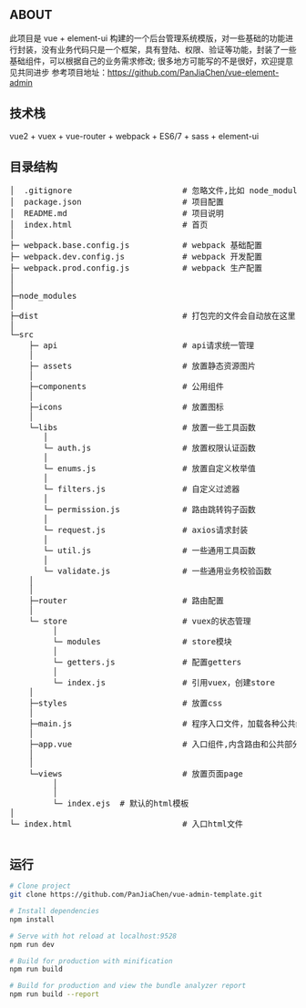 ## ABOUT
此项目是 vue + element-ui 构建的一个后台管理系统模版，对一些基础的功能进行封装，没有业务代码只是一个框架，具有登陆、权限、验证等功能，封装了一些基础组件，可以根据自己的业务需求修改;
很多地方可能写的不是很好，欢迎提意见共同进步
参考项目地址：https://github.com/PanJiaChen/vue-element-admin

## 技术栈
vue2 + vuex + vue-router + webpack + ES6/7 + sass + element-ui
## 目录结构

<pre>
│  .gitignore                       # 忽略文件,比如 node_modules
│  package.json                     # 项目配置
│  README.md                        # 项目说明
│  index.html                       # 首页
│
├─ webpack.base.config.js           # webpack 基础配置
├─ webpack.dev.config.js            # webpack 开发配置
├─ webpack.prod.config.js           # webpack 生产配置
│
│
├─node_modules
│
├─dist                              # 打包完的文件会自动放在这里
│
└─src
    ├─ api                          # api请求统一管理
    │
    ├─ assets                       # 放置静态资源图片
    │
    ├─components                    # 公用组件
    │
    ├─icons                         # 放置图标
    │
    └─libs                          # 放置一些工具函数
       │
       └─ auth.js                   # 放置权限认证函数
       │
       └─ enums.js                  # 放置自定义枚举值
       │
       └─ filters.js                # 自定义过滤器
       │
       └─ permission.js             # 路由跳转钩子函数
       │
       └─ request.js                # axios请求封装
       │
       └─ util.js                   # 一些通用工具函数
       │
       └─ validate.js               # 一些通用业务校验函数
    │
    │
    ├─router                        # 路由配置
    │
    └─ store                        # vuex的状态管理
         │
         └─ modules                 # store模块 
         │
         └─ getters.js              # 配置getters
         │
         └─ index.js                # 引用vuex，创建store                        
    │
    ├─styles                        # 放置css
    │
    ├─main.js                       # 程序入口文件，加载各种公共组件
	│
	├─app.vue		                # 入口组件,内含路由和公共部分
	│
    │
    └─views                         # 放置页面page
         │
         │
         └─ index.ejs  # 默认的html模板
│
└─ index.html                       # 入口html文件

</pre>

## 运行

```bash
# Clone project
git clone https://github.com/PanJiaChen/vue-admin-template.git

# Install dependencies
npm install

# Serve with hot reload at localhost:9528
npm run dev

# Build for production with minification
npm run build

# Build for production and view the bundle analyzer report
npm run build --report
```
